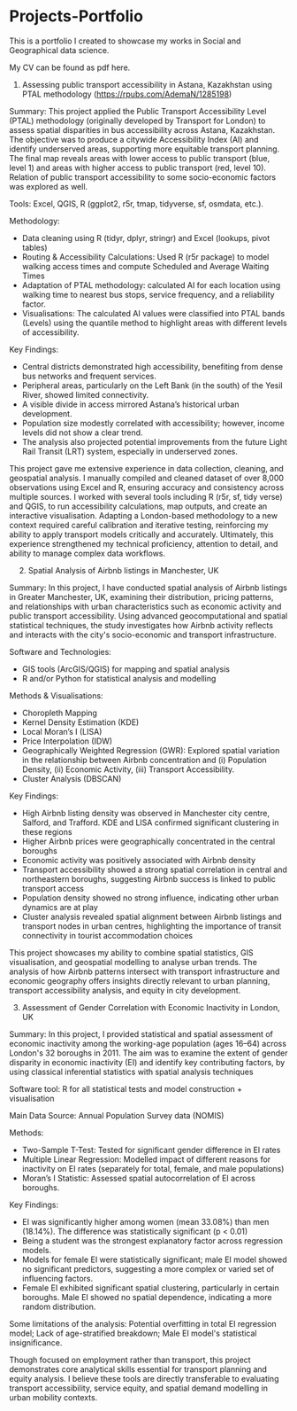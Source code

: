 # Projects-Portfolio
This is a portfolio I created to showcase my works in Social and Geographical data science. 

My CV can be found as pdf here.
 
1. Assessing public transport accessibility in Astana, Kazakhstan using PTAL methodology (https://rpubs.com/AdemaN/1285198) 

Summary: This project applied the Public Transport Accessibility Level (PTAL) methodology (originally developed by Transport for London) to assess spatial disparities in bus accessibility across Astana, Kazakhstan. The objective was to produce a citywide Accessibility Index (AI) and identify underserved areas, supporting more equitable transport planning. The final map reveals areas with lower access to public transport (blue, level 1) and areas with higher access to public transport (red, level 10). Relation of public transport accessibility to some socio-economic factors was explored as well. 

Tools: Excel, QGIS, R (ggplot2, r5r, tmap, tidyverse, sf, osmdata, etc.).

Methodology:  
-	Data cleaning using R (tidyr, dplyr, stringr) and Excel (lookups, pivot tables)
-	Routing & Accessibility Calculations: Used R (r5r package) to model walking access times and compute Scheduled and Average Waiting Times 
-	Adaptation of PTAL methodology: calculated AI for each location using walking time to nearest bus stops, service frequency, and a reliability factor.
-	Visualisations: The calculated AI values were classified into PTAL bands (Levels) using the quantile method to highlight areas with different levels of accessibility.

Key Findings:
- Central districts demonstrated high accessibility, benefiting from dense bus networks and frequent services.
- Peripheral areas, particularly on the Left Bank (in the south) of the Yesil River, showed limited connectivity.
- A visible divide in access mirrored Astana’s historical urban development.
- Population size modestly correlated with accessibility; however, income levels did not show a clear trend.
- The analysis also projected potential improvements from the future Light Rail Transit (LRT) system, especially in underserved zones.

This project gave me extensive experience in data collection, cleaning, and geospatial analysis. I manually compiled and cleaned dataset of over 8,000 observations using Excel and R, ensuring accuracy and consistency across multiple sources. I worked with several tools including R (r5r, sf, tidy verse) and QGIS, to run accessibility calculations, map outputs, and create an interactive visualisation. Adapting a London-based methodology to a new context required careful calibration and iterative testing, reinforcing my ability to apply transport models critically and accurately. Ultimately, this experience strengthened my technical proficiency, attention to detail, and ability to manage complex data workflows.

 
2. Spatial Analysis of Airbnb listings in Manchester, UK 

Summary: In this project, I have conducted spatial analysis of Airbnb listings in Greater Manchester, UK, examining their distribution, pricing patterns, and relationships with urban characteristics such as economic activity and public transport accessibility. Using advanced geocomputational and spatial statistical techniques, the study investigates how Airbnb activity reflects and interacts with the city's socio-economic and transport infrastructure.

Software and Technologies:
- GIS tools (ArcGIS/QGIS) for mapping and spatial analysis
- R and/or Python for statistical analysis and modelling

Methods & Visualisations:
-	Choropleth Mapping
-	Kernel Density Estimation (KDE)
-	Local Moran’s I (LISA)
-	Price Interpolation (IDW)
-	Geographically Weighted Regression (GWR): Explored spatial variation in the relationship between Airbnb concentration and (i) Population Density, (ii) Economic Activity, (iii) Transport Accessibility.
-	Cluster Analysis (DBSCAN)

  Key Findings:
-	High Airbnb listing density was observed in Manchester city centre, Salford, and Trafford. KDE and LISA confirmed significant clustering in these regions
-	Higher Airbnb prices were geographically concentrated in the central boroughs
-	Economic activity was positively associated with Airbnb density
-	Transport accessibility showed a strong spatial correlation in central and northeastern boroughs, suggesting Airbnb success is linked to public transport access
-	Population density showed no strong influence, indicating other urban dynamics are at play
-	Cluster analysis revealed spatial alignment between Airbnb listings and transport nodes in urban centres, highlighting the importance of transit connectivity in tourist accommodation choices
  
This project showcases my ability to combine spatial statistics, GIS visualisation, and geospatial modelling to analyse urban trends. The analysis of how Airbnb patterns intersect with transport infrastructure and economic geography offers insights directly relevant to urban planning, transport accessibility analysis, and equity in city development.


3. Assessment of Gender Correlation with Economic Inactivity in London, UK

Summary: In this project, I provided statistical and spatial assessment of economic inactivity among the working-age population (ages 16–64) across London's 32 boroughs in 2011. The aim was to examine the extent of gender disparity in economic inactivity (EI) and identify key contributing factors, by using classical inferential statistics with spatial analysis techniques

Software tool: R for all statistical tests and model construction + visualisation

Main Data Source: Annual Population Survey data (NOMIS)

Methods: 
-	Two-Sample T-Test: Tested for significant gender difference in EI rates
-	Multiple Linear Regression: Modelled impact of different reasons for inactivity on EI rates (separately for total, female, and male populations)
-	Moran’s I Statistic: Assessed spatial autocorrelation of EI across boroughs.

Key Findings:
- EI was significantly higher among women (mean 33.08%) than men (18.14%). The difference was statistically significant (p < 0.01)
- Being a student was the strongest explanatory factor across regression models.
- Models for female EI were statistically significant; male EI model showed no significant predictors, suggesting a more complex or varied set of influencing factors.
- Female EI exhibited significant spatial clustering, particularly in certain boroughs. Male EI showed no spatial dependence, indicating a more random distribution.

Some limitations of the analysis: Potential overfitting in total EI regression model; Lack of age-stratified breakdown; Male EI model's statistical insignificance.

Though focused on employment rather than transport, this project demonstrates core analytical skills essential for transport planning and equity analysis. I believe these tools are directly transferable to evaluating transport accessibility, service equity, and spatial demand modelling in urban mobility contexts.

